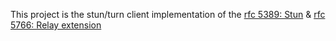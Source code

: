 This project is the stun/turn client implementation of the 
[rfc 5389: Stun](https://datatracker.ietf.org/doc/html/rfc5389) & 
[rfc 5766: Relay extension](https://datatracker.ietf.org/doc/html/rfc5766)




